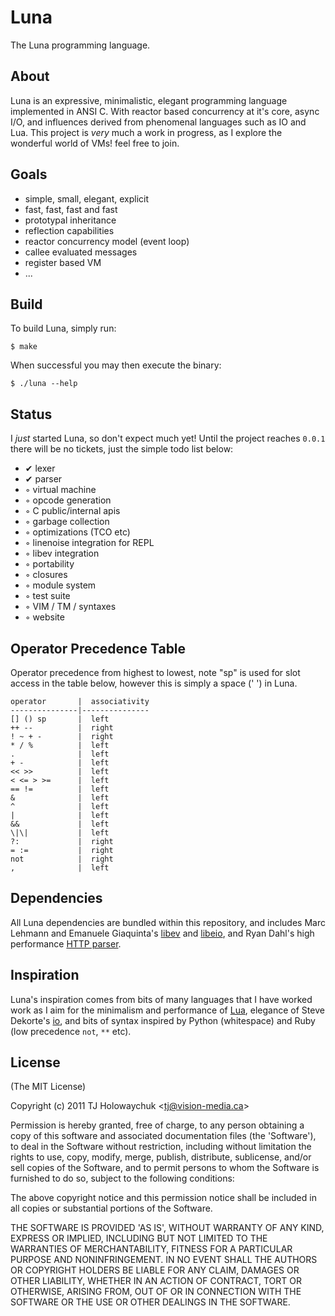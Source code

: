 
# Luna

 The Luna programming language.

## About

 Luna is an expressive, minimalistic, elegant programming language implemented in ANSI C. With reactor based concurrency at it's core, async I/O, and influences derived from phenomenal languages such as IO and Lua. This project is _very_ much a work in progress, as I explore the wonderful world of VMs! feel free to join.

## Goals

  - simple, small, elegant, explicit
  - fast, fast, fast and fast
  - prototypal inheritance
  - reflection capabilities
  - reactor concurrency model (event loop)
  - callee evaluated messages
  - register based VM
  - ...

## Build

 To build Luna, simply run:
 
    $ make

 When successful you may then execute the binary:
 
    $ ./luna --help

## Status

  I _just_ started Luna, so don't expect much yet! Until the project reaches `0.0.1` there will be no tickets, just the simple todo list below:

  - ✔ lexer
  - ✔ parser
  - ◦ virtual machine
  - ◦ opcode generation
  - ◦ C public/internal apis
  - ◦ garbage collection
  - ◦ optimizations (TCO etc)
  - ◦ linenoise integration for REPL
  - ◦ libev integration
  - ◦ portability
  - ◦ closures
  - ◦ module system
  - ◦ test suite
  - ◦ VIM / TM / syntaxes
  - ◦ website

## Operator Precedence Table

 Operator precedence from highest to lowest, note "sp" is used
 for slot access in the table below, however this is simply a space (' ')
 in Luna.

    operator       |  associativity
    ---------------|---------------
    [] () sp       |  left
    ++ --          |  right
    ! ~ + -        |  right
    * / %          |  left
    .              |  left
    + -            |  left
    << >>          |  left
    < <= > >=      |  left
    == !=          |  left
    &              |  left
    ^              |  left
    |              |  left
    &&             |  left
    \|\|           |  left
    ?:             |  right
    = :=           |  right
    not            |  right
    ,              |  left

## Dependencies

  All Luna dependencies are bundled within this repository, and includes Marc Lehmann and Emanuele Giaquinta's [libev](http://software.schmorp.de/pkg/libev.html) and [libeio](http://software.schmorp.de/pkg/libeio.html), and Ryan Dahl's high performance [HTTP parser](https://github.com/ry/http-parser).

## Inspiration

 Luna's inspiration comes from bits of many languages that I have worked work as I aim for the minimalism and performance of [Lua](http://www.lua.org/), elegance of Steve Dekorte's [io](http://www.iolanguage.com/), and bits of syntax inspired by Python (whitespace) and Ruby (low precedence `not`, `**` etc).

## License 

(The MIT License)

Copyright (c) 2011 TJ Holowaychuk &lt;tj@vision-media.ca&gt;

Permission is hereby granted, free of charge, to any person obtaining
a copy of this software and associated documentation files (the
'Software'), to deal in the Software without restriction, including
without limitation the rights to use, copy, modify, merge, publish,
distribute, sublicense, and/or sell copies of the Software, and to
permit persons to whom the Software is furnished to do so, subject to
the following conditions:

The above copyright notice and this permission notice shall be
included in all copies or substantial portions of the Software.

THE SOFTWARE IS PROVIDED 'AS IS', WITHOUT WARRANTY OF ANY KIND,
EXPRESS OR IMPLIED, INCLUDING BUT NOT LIMITED TO THE WARRANTIES OF
MERCHANTABILITY, FITNESS FOR A PARTICULAR PURPOSE AND NONINFRINGEMENT.
IN NO EVENT SHALL THE AUTHORS OR COPYRIGHT HOLDERS BE LIABLE FOR ANY
CLAIM, DAMAGES OR OTHER LIABILITY, WHETHER IN AN ACTION OF CONTRACT,
TORT OR OTHERWISE, ARISING FROM, OUT OF OR IN CONNECTION WITH THE
SOFTWARE OR THE USE OR OTHER DEALINGS IN THE SOFTWARE.
